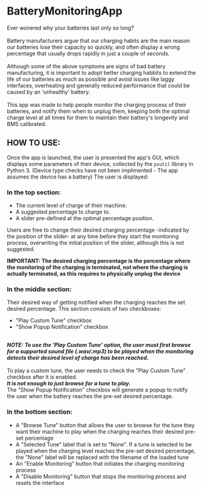 # BatteryMonitoringApp
Ever wonered why your batteries last only so long? <br><br>
Battery manufacturers argue that our charging habits are the main reason our batteries lose their capacity so quickly, and often display a wrong percentage that usually drops rapidly in just a couple of seconds.<br><br>
Although some of the above symptoms are signs of bad battery manufacturing, it is important to adopt better charging habbits to extend the life of our batteries as much as possible and avoid issues like laggy interfaces, overheating and generally reduced performance that could be caused by an 'unhealthy' battery.<br><br>
This app was made to help people monitor the charging process of their batteries, and notify them when to unplug them, keeping both the optimal charge level at all times for them to maintain their battery's longevity and BMS calibrated.<br>

## HOW TO USE:
   Once the app is launched, the user is presented the app's GUI, which displays some parameters of their device, collected by the ``psutil`` library in Python 3. (Device type checks have not been implimented - The app assumes the device has a battery) The user is displayed:
   ### In the top section:
   + The current level of charge of their machine.<br>
   + A suggested percentage to charge to.<br>
   + A slider pre-defined at the optimal percentage position.<br>
   <p>Users are free to change their desired charging percentage -indicated by the position of the slider- at any time before they start the monitoring process, overwriting the initial position of the slider, although this is not suggested.<br>
      
   <b>IMPORTANT: The desired charging percentage is the percentage where the monitoring of the charging is terminated, not where the charging is actually terminated, as this requires to physically unplug the device</b><br>
   <h3>In the middle section:</h3>
      Their desired way of getting notified when the charging reaches the set desired percentage. This section consists of two checkboxes:<br>
      <ul>
         <li> "Play Custom Tune" checkbox</li>
         <li> "Show Popup Notification" checkbox</li>
      </ul><br>
      <b><i>NOTE: To use the 'Play Custom Tune' option, the user must first browse for a supported sound file (.wav/.mp3) to be played when the monitoring detects their desired level of charge has been reached.</i></b><br><br>
      To play a custom tune, the user needs to check the "Play Custom Tune" checkbox after it is enabled.<br>
      <b><i>It is not enough to just browse for a tune to play.</b></i><br>
      The "Show Popup Notification" checkbox will generate a popup to notify the user when the battery reaches the pre-set desired percentage.<br>

   ### In the bottom section:
   <ul>
   <li> A "Browse Tune" button that allows the user to browse for the tune they want their machine to play when the charging reaches their desired pre-set percentage </li>
   <li> A "Selected Tune" label that is set to "None". If a tune is selected to be played when the charging level reaches the pre-set desired percentage, the "None" label will be replaced with the filename of the loaded tune</li>
   <li> An "Enable Monitoring" button that initiates the charging monitoring process </li>
   <li> A "Disable Monitoring" button that stops the monitoring process and resets the interface </li>
   </ul>
